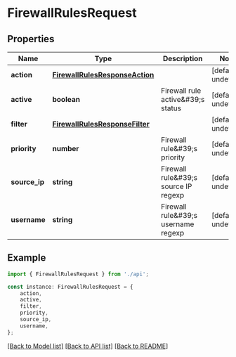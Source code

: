 # FirewallRulesRequest


## Properties

Name | Type | Description | Notes
------------ | ------------- | ------------- | -------------
**action** | [**FirewallRulesResponseAction**](FirewallRulesResponseAction.md) |  | [default to undefined]
**active** | **boolean** | Firewall rule active\&#39;s status | [default to undefined]
**filter** | [**FirewallRulesResponseFilter**](FirewallRulesResponseFilter.md) |  | [default to undefined]
**priority** | **number** | Firewall rule\&#39;s priority | [default to undefined]
**source_ip** | **string** | Firewall rule\&#39;s source IP regexp | [default to undefined]
**username** | **string** | Firewall rule\&#39;s username regexp | [default to undefined]

## Example

```typescript
import { FirewallRulesRequest } from './api';

const instance: FirewallRulesRequest = {
    action,
    active,
    filter,
    priority,
    source_ip,
    username,
};
```

[[Back to Model list]](../README.md#documentation-for-models) [[Back to API list]](../README.md#documentation-for-api-endpoints) [[Back to README]](../README.md)
